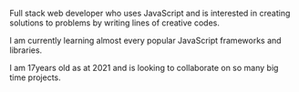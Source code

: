 Full stack web developer who uses JavaScript and is interested in creating solutions to problems by writing lines of creative codes.

I am currently learning almost every popular JavaScript frameworks and libraries.

I am 17years old as at 2021 and is looking to collaborate on so many big time projects.
